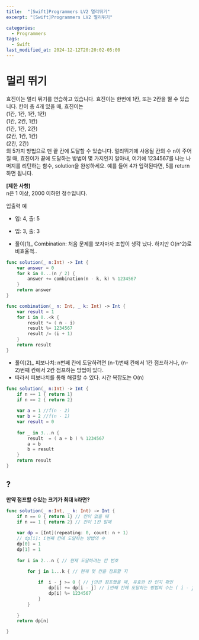 ```yaml
---
title:  "[Swift]Programmers LV2 멀리뛰기"
excerpt: "[Swift]Programmers LV2 멀리뛰기"

categories:
  - Programmers
tags:
  - Swift
last_modified_at: 2024-12-12T20:20:02-05:00
---
```

# 멀리 뛰기
효진이는 멀리 뛰기를 연습하고 있습니다. 효진이는 한번에 1칸, 또는 2칸을 뛸 수 있습니다. 칸이 총 4개 있을 때, 효진이는 <br>
(1칸, 1칸, 1칸, 1칸)<br>
(1칸, 2칸, 1칸)<br>
(1칸, 1칸, 2칸)<br>
(2칸, 1칸, 1칸)<br>
(2칸, 2칸)<br>
의 5가지 방법으로 맨 끝 칸에 도달할 수 있습니다. 멀리뛰기에 사용될 칸의 수 n이 주어질 때, 효진이가 끝에 도달하는 방법이 몇 가지인지 알아내, 여기에 1234567를 나눈 나머지를 리턴하는 함수, solution을 완성하세요. 예를 들어 4가 입력된다면, 5를 return하면 됩니다.<br>

**[제한 사항]** <br>
n은 1 이상, 2000 이하인 정수입니다.<br>

입출력 예
- 입: 4, 출: 5
- 입: 3, 출: 3

- 풀이(1)_ Combination: 처음 문제를 보자마자 조합이 생각 났다. 하지만 O(n^2)로 비효율적..
```Swift
func solution(_ n:Int) -> Int {
    var answer = 0
    for k in 0...(n / 2) {
        answer += combination(n - k, k) % 1234567
    }
    return answer
}

func combination(_ n: Int, _ k: Int) -> Int {
    var result = 1
    for i in 0..<k {
        result *= ( n - i)
        result %= 1234567
        result /= (i + 1)
    }
    return result
}
```

- 풀이(2)_ 피보나치: n번째 칸에 도달하려면 (n-1)번째 칸에서 1칸 점프하거나, (n-2)번째 칸에서 2칸 점프하는 방법이 있다.
- 따라서 피보나치를 통해 해결할 수 있다. 시간 복잡도는 O(n)
```Swift
func solution(_ n:Int) -> Int {
    if n == 1 { return 1}
    if n == 2 { return 2}
    
    var a = 1 //f(n - 2)
    var b = 2 //f(n - 1)
    var result = 0
    
    for _ in 3...n {
        result  = ( a + b ) % 1234567
        a = b
        b = result
    }
    return result
}
```

## ?
**만약 점프할 수있는 크기가 최대 k라면?**

```Swift
func solution(_ n:Int, _ k: Int) -> Int {
    if n == 0 { return 1} // 칸이 없을 때
    if n == 1 { return 2} // 칸이 1칸 일때
    
    var dp = [Int](repeating: 0, count: n + 1)
    // dp[i]: i번째 칸에 도달하는 방법의 수
    dp[0] = 1
    dp[1] = 1
    
    for i in 2...n { // 현재 도달하려는 칸 번호

        for j in 1...k { // 현재 몇 칸을 점프할 지
            
            if  i - j >= 0 { // j만큰 점프했을 때, 유효한 칸 인지 확인
                dp[i] += dp[i - j] // i번째 칸에 도달하는 벙법의 수는 ( i - j ) 번째 칸에 도달하는 방법을 더한 수
                dp[i] %= 1234567
            }
        }
        
    }
    return dp[n]

}
```
